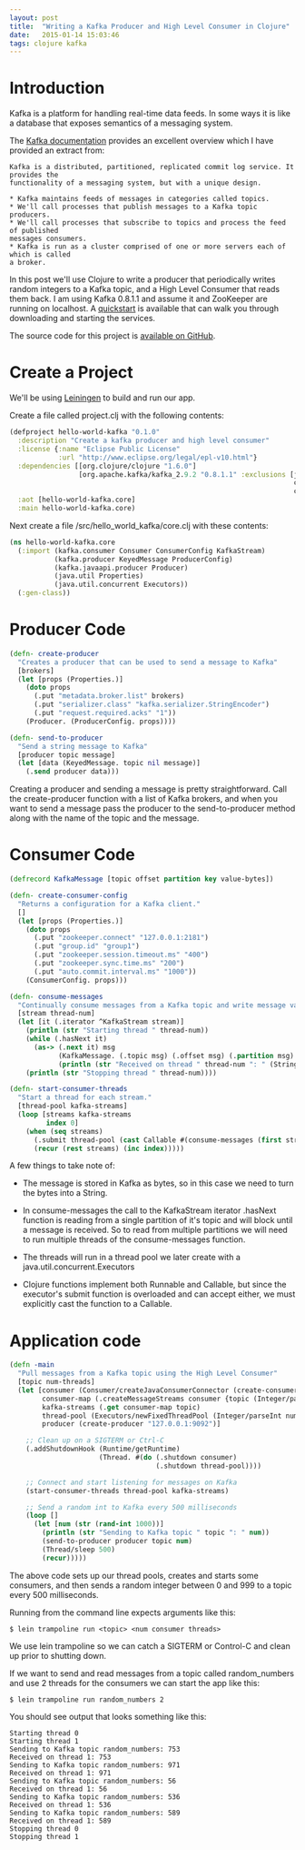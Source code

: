 ```yaml
---
layout: post
title:  "Writing a Kafka Producer and High Level Consumer in Clojure"
date:   2015-01-14 15:03:46
tags: clojure kafka
---
```


# Introduction


Kafka is a platform for handling real-time data feeds. In some ways it is like a database that exposes semantics of a messaging system.

The [Kafka documentation][kafka-docs] provides an excellent overview which I have provided an extract from:

[kafka-docs]: http://kafka.apache.org/documentation.html


```
Kafka is a distributed, partitioned, replicated commit log service. It provides the
functionality of a messaging system, but with a unique design.

* Kafka maintains feeds of messages in categories called topics.
* We'll call processes that publish messages to a Kafka topic producers.
* We'll call processes that subscribe to topics and process the feed of published
messages consumers.
* Kafka is run as a cluster comprised of one or more servers each of which is called
a broker.

```

In this post we'll use Clojure to write a producer that periodically writes random integers to a Kafka topic, and a High Level Consumer that reads them back. I am using Kafka 0.8.1.1 and assume it and ZooKeeper are running on localhost. A [quickstart][quickstart] is available that can walk you through downloading and starting the services.

[quickstart]: http://kafka.apache.org/07/quickstart.html

The source code for this project is [available on GitHub][github-source-code].

[github-source-code]: https://github.com/wtfleming/clojure-examples/tree/master/kafka/hello-world-kafka

# Create a Project

We'll be using [Leiningen][leiningen] to build and run our app.

[leiningen]: http://leiningen.org/

Create a file called project.clj with the following contents:

```clojure
(defproject hello-world-kafka "0.1.0"
  :description "Create a kafka producer and high level consumer"
  :license {:name "Eclipse Public License"
            :url "http://www.eclipse.org/legal/epl-v10.html"}
  :dependencies [[org.clojure/clojure "1.6.0"]
                 [org.apache.kafka/kafka_2.9.2 "0.8.1.1" :exclusions [javax.jms/jms
                                                                      com.sun.jdmk/jmxtools
                                                                      com.sun.jmx/jmxri]]]
  :aot [hello-world-kafka.core]
  :main hello-world-kafka.core)
```

Next create a file /src/hello\_world\_kafka/core.clj with these contents:

```clojure
(ns hello-world-kafka.core
  (:import (kafka.consumer Consumer ConsumerConfig KafkaStream)
           (kafka.producer KeyedMessage ProducerConfig)
           (kafka.javaapi.producer Producer)
           (java.util Properties)
           (java.util.concurrent Executors))
  (:gen-class))
```

# Producer Code

```clojure
(defn- create-producer
  "Creates a producer that can be used to send a message to Kafka"
  [brokers]
  (let [props (Properties.)]
    (doto props
      (.put "metadata.broker.list" brokers)
      (.put "serializer.class" "kafka.serializer.StringEncoder")
      (.put "request.required.acks" "1"))
    (Producer. (ProducerConfig. props))))

(defn- send-to-producer
  "Send a string message to Kafka"
  [producer topic message]
  (let [data (KeyedMessage. topic nil message)]
    (.send producer data)))
```

Creating a producer and sending a message is pretty straightforward. Call the create-producer function with a list of Kafka brokers, and when you want to send a message pass the producer to the send-to-producer method along with the name of the topic and the message.

# Consumer Code

```clojure
(defrecord KafkaMessage [topic offset partition key value-bytes])

(defn- create-consumer-config
  "Returns a configuration for a Kafka client."
  []
  (let [props (Properties.)]
    (doto props
      (.put "zookeeper.connect" "127.0.0.1:2181")
      (.put "group.id" "group1")
      (.put "zookeeper.session.timeout.ms" "400")
      (.put "zookeeper.sync.time.ms" "200")
      (.put "auto.commit.interval.ms" "1000"))
    (ConsumerConfig. props)))

(defn- consume-messages
  "Continually consume messages from a Kafka topic and write message value to stdout."
  [stream thread-num]
  (let [it (.iterator ^KafkaStream stream)]
    (println (str "Starting thread " thread-num))
    (while (.hasNext it)
      (as-> (.next it) msg
            (KafkaMessage. (.topic msg) (.offset msg) (.partition msg) (.key msg) (.message msg))
            (println (str "Received on thread " thread-num ": " (String. (:value-bytes msg))))))
    (println (str "Stopping thread " thread-num))))

(defn- start-consumer-threads
  "Start a thread for each stream."
  [thread-pool kafka-streams]
  (loop [streams kafka-streams
         index 0]
    (when (seq streams)
      (.submit thread-pool (cast Callable #(consume-messages (first streams) index)))
      (recur (rest streams) (inc index)))))
```

A few things to take note of:

* The message is stored in Kafka as bytes, so in this case we need to turn the bytes into a String.

* In consume-messages the call to the KafkaStream iterator .hasNext function is reading from a single partition of it's topic and will block until a message is received. So to read from multiple partitions we will need to run multiple threads of the consume-messages function.

* The threads will run in a thread pool we later create with a java.util.concurrent.Executors

* Clojure functions implement both Runnable and Callable, but since the executor's submit function is overloaded and can accept either, we must explicitly cast the function to a Callable.


# Application code

```clojure
(defn -main
  "Pull messages from a Kafka topic using the High Level Consumer"
  [topic num-threads]
  (let [consumer (Consumer/createJavaConsumerConnector (create-consumer-config))
        consumer-map (.createMessageStreams consumer {topic (Integer/parseInt num-threads)})
        kafka-streams (.get consumer-map topic)
        thread-pool (Executors/newFixedThreadPool (Integer/parseInt num-threads))
        producer (create-producer "127.0.0.1:9092")]

    ;; Clean up on a SIGTERM or Ctrl-C
    (.addShutdownHook (Runtime/getRuntime)
                      (Thread. #(do (.shutdown consumer)
                                    (.shutdown thread-pool))))

    ;; Connect and start listening for messages on Kafka
    (start-consumer-threads thread-pool kafka-streams)

    ;; Send a random int to Kafka every 500 milliseconds
    (loop []
      (let [num (str (rand-int 1000))]
        (println (str "Sending to Kafka topic " topic ": " num))
        (send-to-producer producer topic num)
        (Thread/sleep 500)
        (recur)))))
```

The above code sets up our thread pools, creates and starts some consumers, and then sends a random integer between 0 and 999 to a topic every 500 milliseconds.

Running from the command line expects arguments like this:

```
$ lein trampoline run <topic> <num consumer threads>
```

We use lein trampoline so we can catch a SIGTERM or Control-C and clean up prior to shutting down.

If we want to send and read messages from a topic called random_numbers and use 2 threads for the consumers we can start the app like this:

```
$ lein trampoline run random_numbers 2
```

You should see output that looks something like this:

```
Starting thread 0
Starting thread 1
Sending to Kafka topic random_numbers: 753
Received on thread 1: 753
Sending to Kafka topic random_numbers: 971
Received on thread 1: 971
Sending to Kafka topic random_numbers: 56
Received on thread 1: 56
Sending to Kafka topic random_numbers: 536
Received on thread 1: 536
Sending to Kafka topic random_numbers: 589
Received on thread 1: 589
Stopping thread 0
Stopping thread 1
```
